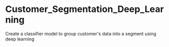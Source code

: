 # Customer_Segmentation_Deep_Learning
 Create a classifier model to group customer's data into a segment using deep learning
